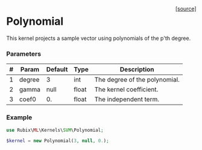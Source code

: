 <span style="float:right;"><a href="https://github.com/RubixML/RubixML/blob/master/src/Kernels/SVM/Polynomial.php">[source]</a></span>

# Polynomial
This kernel projects a sample vector using polynomials of the p'th degree.

### Parameters
| # | Param | Default | Type | Description |
|---|---|---|---|---|
| 1 | degree | 3 | int | The degree of the polynomial. |
| 2 | gamma | null | float | The kernel coefficient. |
| 3 | coef0 | 0. | float | The independent term. |

### Example
```php
use Rubix\ML\Kernels\SVM\Polynomial;

$kernel = new Polynomial(3, null, 0.);
```
